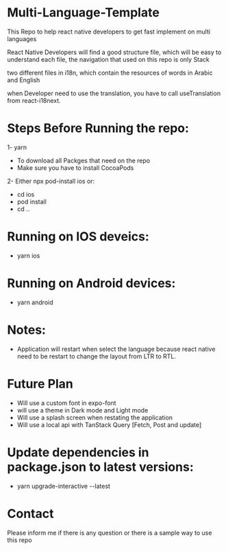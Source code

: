 # Multi-Language-Template

This Repo to help react native developers to get fast implement on multi languages

React Native Developers will find a good structure file, which will be easy to understand each file, the navigation that used on this repo is only Stack

two different files in i18n, which contain the resources of words in Arabic and English 

when Developer need to use the translation, you have to call useTranslation from react-i18next.

# Steps Before Running the repo:
1- yarn 
  * To download all Packges that need on the repo
  * Make sure you have to install CocoaPods
  
2- Either npx pod-install ios or:
  * cd ios
  * pod install
  * cd ..

# Running on IOS deveics:
- yarn ios

# Running on Android devices:
- yarn android

# Notes:
- Application will restart when select the language because react native need to be restart to change the layout from LTR to RTL.

# Future Plan
- Will use a custom font in expo-font
- will use a theme in Dark mode and Light mode
- Will use a splash screen when restating the application 
- Will use a local api with TanStack Query [Fetch, Post and update]

# Update dependencies in package.json to latest versions:
- yarn upgrade-interactive --latest

# Contact
Please inform me if there is any question or there is a sample way to use this repo
